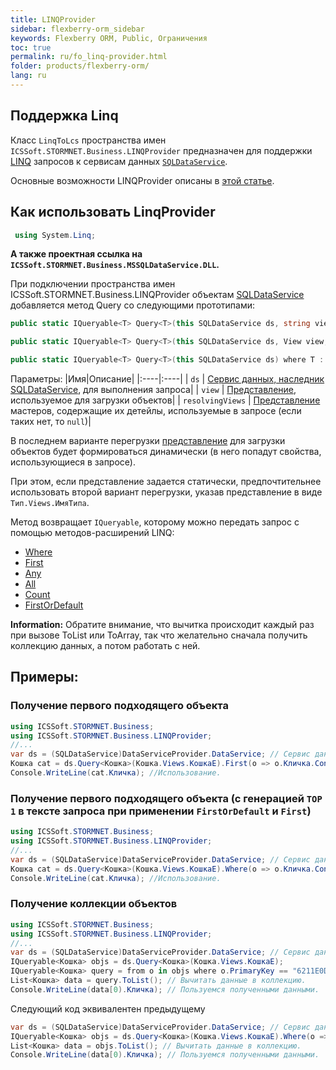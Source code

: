 ```yaml
---
title: LINQProvider
sidebar: flexberry-orm_sidebar
keywords: Flexberry ORM, Public, Ограничения
toc: true
permalink: ru/fo_linq-provider.html
folder: products/flexberry-orm/
lang: ru
---
```


## Поддержка Linq

Класс `LinqToLcs` пространства имен `ICSSoft.STORMNET.Business.LINQProvider` предназначен для поддержки [LINQ](http://ru.wikipedia.org/wiki/LINQ) запросов к сервисам данных [`SQLDataService`](fo_sql-data-service.html).

Основные возможности LINQProvider описаны в [этой статье](fo_linq-provider-faetures.html).

## Как использовать LinqProvider


``` csharp
 using System.Linq;
```

**А также проектная ссылка на `ICSSoft.STORMNET.Business.MSSQLDataService.DLL`.**

При подключении пространства имен ICSSoft.STORMNET.Business.LINQProvider объектам [SQLDataService](fo_sql-data-service.html) добавляется метод Query со следующими прототипами:

``` csharp
public static IQueryable<T> Query<T>(this SQLDataService ds, string viewName) where T : DataObject

public static IQueryable<T> Query<T>(this SQLDataService ds, View view, IEnumerable<View> resolvingViews = null) where T : DataObject

public static IQueryable<T> Query<T>(this SQLDataService ds) where T : DataObject
```

Параметры:
|Имя|Описание|
|:----|:----|
| `ds` | [Сервис данных, наследник SQLDataService](fo_sql-data-service.html), для выполнения запроса|
| `view` | [Представление](fd_view-definition.html), используемое для загрузки объектов|
| `resolvingViews` | [Представление](fd_view-definition.html) мастеров, содержащие их детейлы, используемые в запросе (если таких нет, то `null`)|

В последнем варианте перегрузки [представление](fd_view-definition.html) для загрузки объектов будет формироваться динамически (в него попадут свойства, использующиеся в запросе).

При этом, если представление задается статически, предпочтительнее использовать второй вариант перегрузки, указав представление в виде `Тип.Views.ИмяТипа`.

Метод возвращает `IQueryable`, которому можно передать запрос с помощью методов-расширений LINQ:
* [Where](http://msdn.microsoft.com/en-us/library/system.linq.queryable.where.aspx)
* [First](http://msdn.microsoft.com/en-us/library/system.linq.queryable.first.aspx)
* [Any](http://msdn.microsoft.com/en-us/library/system.linq.queryable.any.aspx)
* [All](http://msdn.microsoft.com/en-us/library/bb534754.aspx)
* [Count](http://msdn.microsoft.com/en-us/library/bb534754.aspx)
* [FirstOrDefault](http://msdn.microsoft.com/ru-ru/library/system.linq.queryable.firstordefault(v=vs.110).aspx)

<div markdown="span" class="alert alert-info" role="alert"><i class="fa fa-info-circle"></i> <b>Information:</b> Обратите внимание, что вычитка происходит каждый раз при вызове ToList или ToArray, так что желательно сначала получить коллекцию данных, а потом работать с ней.</div>

## Примеры:

### Получение первого подходящего объекта

``` csharp
using ICSSoft.STORMNET.Business;
using ICSSoft.STORMNET.Business.LINQProvider;
//...
var ds = (SQLDataService)DataServiceProvider.DataService; // Cервис данных.
Кошка cat = ds.Query<Кошка>(Кошка.Views.КошкаE).First(o => o.Кличка.Contains("ош")); // Получение объекта.
Console.WriteLine(cat.Кличка); //Использование.
```

### Получение первого подходящего объекта (с генерацией `TOP 1` в тексте запроса при применении `FirstOrDefault` и `First`)

``` csharp
using ICSSoft.STORMNET.Business;
using ICSSoft.STORMNET.Business.LINQProvider;
//...
var ds = (SQLDataService)DataServiceProvider.DataService; // Cервис данных.
Кошка cat = ds.Query<Кошка>(Кошка.Views.КошкаE).Where(o => o.Кличка.Contains("ош")).Take(1).FirstOrDefault(); // Получение объекта.
Console.WriteLine(cat.Кличка); //Использование.
```

### Получение коллекции объектов

``` csharp
using ICSSoft.STORMNET.Business;
using ICSSoft.STORMNET.Business.LINQProvider;
//...
var ds = (SQLDataService)DataServiceProvider.DataService; // Сервис данных.
IQueryable<Кошка> objs = ds.Query<Кошка>(Кошка.Views.КошкаE); 
IQueryable<Кошка> query = from o in objs where o.PrimaryKey == "6211E0DE-3E7A-4A68-866A-AB206A005B1C" select o; // Получить кошек по заданному значению ключа.
List<Кошка> data = query.ToList(); // Вычитать данные в коллекцию.
Console.WriteLine(data[0).Кличка); // Пользуемся полученными данными.
```

Следующий код эквивалентен предыдущему

``` csharp
var ds = (SQLDataService)DataServiceProvider.DataService; // Сервис данных.
IQueryable<Кошка> objs = ds.Query<Кошка>(Кошка.Views.КошкаE).Where(o => o.PrimaryKey == "6211E0DE-3E7A-4A68-866A-AB206A005B1C"); // Получить кошек по заданному значению ключа.
List<Кошка> data = objs.ToList(); // Вычитать данные в коллекцию.
Console.WriteLine(data[0).Кличка); // Пользуемся полученными данными.
```

